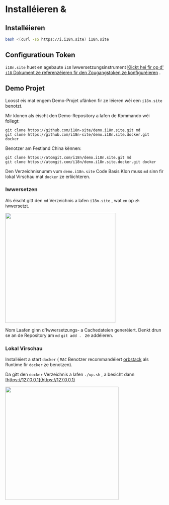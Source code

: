 # Installéieren &

## Installéieren

```sh
bash <(curl -sS https://i.i18n.site) i18n.site
```

## Configuratioun Token

`i18n.site` huet en agebaute `i18` Iwwersetzungsinstrument [Klickt hei fir op d' `i18` Dokument ze referenzéieren fir den Zougangstoken ze konfiguréieren](/i18/use) .

## Demo Projet

Loosst eis mat engem Demo-Projet ufänken fir ze léieren wéi een `i18n.site` benotzt.

Mir klonen als éischt den Demo-Repository a lafen de Kommando wéi follegt:

```
git clone https://github.com/i18n-site/demo.i18n.site.git md
git clone https://github.com/i18n-site/demo.i18n.site.docker.git docker
```

Benotzer am Festland China kënnen:

```
git clone https://atomgit.com/i18n/demo.i18n.site.git md
git clone https://atomgit.com/i18n/demo.i18n.site.docker.git docker
```

Den Verzeichnisnumm vum `demo.i18n.site` Code Basis Klon muss `md` sinn fir lokal Virschau mat `docker` ze erliichteren.

### Iwwersetzen

Als éischt gitt den `md` Verzeichnis a lafen `i18n.site` , wat `en` op `zh` iwwersetzt.

<img src="https://p.3ti.site/1721114619.avif" style="width:350px">

Nom Laafen ginn d'Iwwersetzungs- a Cachedateien generéiert. Denkt drun se an de Repository am `md` `git add . ` ze addéieren.

### Lokal Virschau

Installéiert a start `docker` ( `MAC` Benotzer recommandéiert [orbstack](https://orbstack.dev) als Runtime fir `docker` ze benotzen).

Da gitt den `docker` Verzeichnis a lafen `./up.sh` , a besicht dann [https://127.0.0.1](https://127.0.0.1)

<img src="//p.3ti.site/1721104238.avif" style="width:360px">